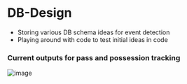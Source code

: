# DB-Design
- Storing various DB schema ideas for event detection
- Playing around with code to test initial ideas in code

### Current outputs for pass and possession tracking
![image](https://github.com/user-attachments/assets/99072303-86aa-4d64-bb4a-df02f2da95eb)
